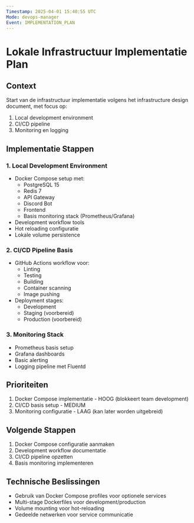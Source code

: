 ```yaml
---
Timestamp: 2025-04-01 15:40:55 UTC
Mode: devops-manager
Event: IMPLEMENTATION_PLAN
---
```


# Lokale Infrastructuur Implementatie Plan

## Context
Start van de infrastructuur implementatie volgens het infrastructure design document, met focus op:
1. Local development environment
2. CI/CD pipeline
3. Monitoring en logging

## Implementatie Stappen

### 1. Local Development Environment
- Docker Compose setup met:
  - PostgreSQL 15
  - Redis 7
  - API Gateway
  - Discord Bot
  - Frontend
  - Basis monitoring stack (Prometheus/Grafana)
- Development workflow tools
- Hot reloading configuratie
- Lokale volume persistence

### 2. CI/CD Pipeline Basis
- GitHub Actions workflow voor:
  - Linting
  - Testing
  - Building
  - Container scanning
  - Image pushing
- Deployment stages:
  - Development
  - Staging (voorbereid)
  - Production (voorbereid)

### 3. Monitoring Stack
- Prometheus basis setup
- Grafana dashboards
- Basic alerting
- Logging pipeline met Fluentd

## Prioriteiten
1. Docker Compose implementatie - HOOG (blokkeert team development)
2. CI/CD basis setup - MEDIUM
3. Monitoring configuratie - LAAG (kan later worden uitgebreid)

## Volgende Stappen
1. Docker Compose configuratie aanmaken
2. Development workflow documentatie
3. CI/CD pipeline opzetten
4. Basis monitoring implementeren

## Technische Beslissingen
- Gebruik van Docker Compose profiles voor optionele services
- Multi-stage Dockerfiles voor development/production
- Volume mounting voor hot-reloading
- Gedeelde netwerken voor service communicatie